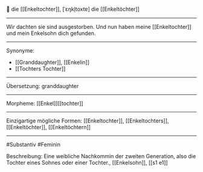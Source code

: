 🔴 die [[Enkeltochter]], [ˈɛŋkl̩toxtɐ]
die [[Enkeltöchter]]

---
Wir dachten sie sind ausgestorben. Und nun haben meine [[Enkeltochter]] und mein Enkelsohn dich gefunden.

---
Synonyme:
- [[Granddaughter]], [[Enkelin]]
- [[Tochters Tochter]]

---
Übersetzung: granddaughter

---
Morpheme:
[[Enkel]][[tochter]]

---
Einzigartige mögliche Formen:
[[Enkeltochter]], [[Enkeltochters]], [[Enkeltöchter]], [[Enkeltöchtern]]

---
#Substantiv #Feminin

Beschreibung: Eine weibliche Nachkommin der zweiten Generation, also die Tochter eines Sohnes oder einer Tochter., [[Enkelsohn]], [[s1 e1]]